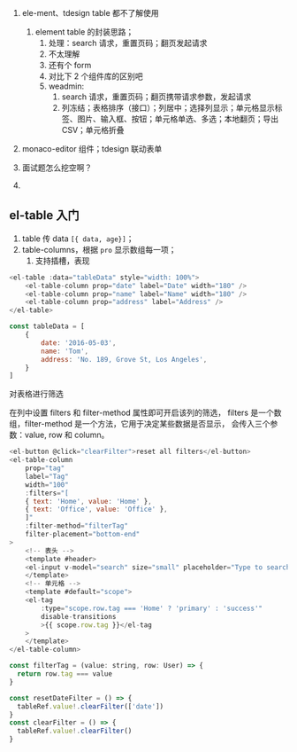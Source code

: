 1. ele-ment、tdesign table 都不了解使用
    1. element table 的封装思路；
        1. 处理：search 请求，重置页码；翻页发起请求
        2. 不太理解
        3. 还有个 form
        4. 对比下 2 个组件库的区别吧
        5. weadmin:
            1. search 请求，重置页码；翻页携带请求参数，发起请求
            2. 列冻结；表格排序（接口）；列居中；选择列显示；单元格显示标签、图片、输入框、按钮；单元格单选、多选；本地翻页；导出 CSV；单元格折叠
            

2. monaco-editor 组件；tdesign 联动表单

4. 面试题怎么挖空啊？

5. 


## el-table 入门

1. table 传 data `[{ data, age}]`；
2. table-columns，根据 `pro` 显示数组每一项；
    1. 支持插槽，表现


```js
<el-table :data="tableData" style="width: 100%">
    <el-table-column prop="date" label="Date" width="180" />
    <el-table-column prop="name" label="Name" width="180" />
    <el-table-column prop="address" label="Address" />
</el-table>

const tableData = [
    {
        date: '2016-05-03',
        name: 'Tom',
        address: 'No. 189, Grove St, Los Angeles',
    }
]
```

对表格进行筛选

在列中设置 filters 和 filter-method 属性即可开启该列的筛选， filters 是一个数组，filter-method 是一个方法，它用于决定某些数据是否显示， 会传入三个参数：value, row 和 column。

```js
<el-button @click="clearFilter">reset all filters</el-button>
<el-table-column
    prop="tag"
    label="Tag"
    width="100"
    :filters="[
    { text: 'Home', value: 'Home' },
    { text: 'Office', value: 'Office' },
    ]"
    :filter-method="filterTag"
    filter-placement="bottom-end"
>
    <!-- 表头 -->
    <template #header>
    <el-input v-model="search" size="small" placeholder="Type to search" />
    </template>
    <!-- 单元格 -->
    <template #default="scope">
    <el-tag
        :type="scope.row.tag === 'Home' ? 'primary' : 'success'"
        disable-transitions
        >{{ scope.row.tag }}</el-tag
    >
    </template>
</el-table-column>

const filterTag = (value: string, row: User) => {
  return row.tag === value
}

const resetDateFilter = () => {
  tableRef.value!.clearFilter(['date'])
}
const clearFilter = () => {
  tableRef.value!.clearFilter()
}
```
